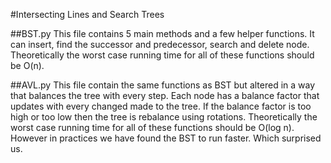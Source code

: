 #Intersecting Lines and Search Trees

##BST.py
This file contains 5 main methods and a few helper functions. It can insert, find the successor and predecessor, search and delete node. Theoretically the worst case running time for all of these functions should be O(n). 


##AVL.py
This file contain the same functions as BST but altered in a way that balances the tree with every step. Each node has a balance factor that updates with every changed made to the tree. If the balance factor is too high or too low then the tree is rebalance using rotations. Theoretically the worst case running time for all of these functions should be O(log n). However in practices we have found the BST to run faster. Which surprised us.
